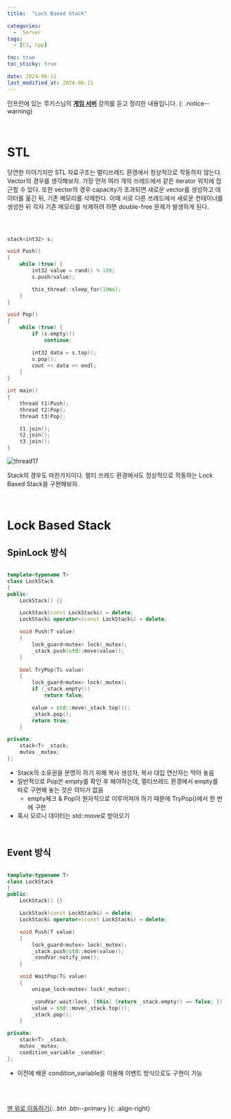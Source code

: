 ```yaml
---
title:  "Lock Based Stack"

categories:
  -  Server
tags:
  - [CS, Cpp]

toc: true
toc_sticky: true

date: 2024-06-11
last_modified_at: 2024-06-11
---
```


인프런에 있는 루키스님의 **[게임 서버](https://www.inflearn.com/course/%EC%96%B8%EB%A6%AC%EC%96%BC-3d-mmorpg-4/dashboard)** 강의를 듣고 정리한 내용입니다.
{: .notice--warning}

<br>

# STL

당연한 이야기지만 STL 자료구조는 멀티쓰레드 환경에서 정상적으로 작동하지 않는다. Vector의 경우를 생각해보자. 가장 먼저 여러 개의 쓰레드에서 같은 iterator 위치에 접근할 수 있다. 또한 vector의 경우 capacity가 초과되면 새로운 vector를 생성하고 데이터를 옮긴 뒤, 기존 메모리를 삭제한다. 이때 서로 다른 쓰레드에서 새로운 컨테이너를 생성한 뒤 각자 기존 메모리를 삭제하려 하면 double-free 문제가 발생하게 된다. 

<br>


``` cpp

stack<int32> s;

void Push()
{
	while (true) {
		int32 value = rand() % 100;
		s.push(value);

		this_thread::sleep_for(10ms);
	}
}

void Pop()
{
	while (true) {
		if (s.empty())
			continue;

		int32 data = s.top();
		s.pop();
		cout << data << endl;
	}
}

int main()
{
	thread t1(Push);
	thread t2(Pop);
	thread t3(Pop);

	t1.join();
	t2.join();
	t3.join();
}

```

![thread17](https://github.com/inhopp/ML_code/assets/96368476/941fa8f2-cdbc-4743-b5a2-426f170545d4)

Stack의 경우도 마찬가지이다. 멀티 쓰레드 환경에서도 정상적으로 작동하는 Lock Based Stack을 구현해보자. 



<br>


# Lock Based Stack


## SpinLock 방식

``` cpp

template<typename T>
class LockStack
{
public:
	LockStack() {}

	LockStack(const LockStack&) = delete;
	LockStack& operator=(const LockStack&) = delete;

	void Push(T value)
	{
		lock_guard<mutex> lock(_mutex);
		_stack.push(std::move(value));
	}

	bool TryPop(T& value)
	{
		lock_guard<mutex> lock(_mutex);
		if (_stack.empty())
			return false;

		value = std::move(_stack.top());
		_stack.pop();
		return true;
	}

private:
	stack<T> _stack;
	mutex _mutex;
};

```

- Stack의 소유권을 분명히 하기 위해 복사 생성자, 복사 대입 연산자는 막아 놓음
- 일반적으로 Pop은 empty를 확인 후 해야하는데, 멀티쓰레드 환경에서 empty를 따로 구현해 놓는 것은 의미가 없음
    - empty체크 & Pop이 원자적으로 이루어져야 하기 때문에 TryPop()에서 한 번에 구현
- 혹시 모르니 데이터는 std::move로 받아오기

<br>


## Event 방식

``` cpp

template<typename T>
class LockStack
{
public:
	LockStack() {}

	LockStack(const LockStack&) = delete;
	LockStack& operator=(const LockStack&) = delete;

	void Push(T value)
	{
		lock_guard<mutex> lock(_mutex);
		_stack.push(std::move(value));
        _condVar.notify_one();
	}

	void WaitPop(T& value)
	{
		unique_lock<mutex> lock(_mutex);

		_condVar.wait(lock, [this] {return _stack.empty() == false; });
		value = std::move(_stack.top());
		_stack.pop();
	}

private:
	stack<T> _stack;
	mutex _mutex;
	condition_variable _condVar;
};

```

- 이전에 배운 condition_variable을 이용해 이벤트 방식으로도 구현이 가능






<br>
<br>


[맨 위로 이동하기](#){: .btn .btn--primary }{: .align-right}